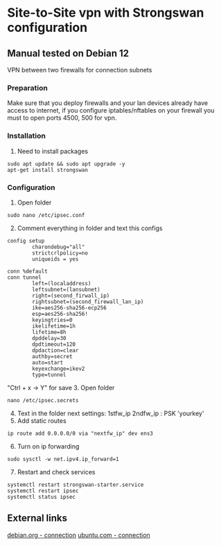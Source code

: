# Site-to-Site vpn with Strongswan configuration

## Manual tested on Debian 12

VPN between two firewalls for connection subnets

### Preparation
Make sure that you deploy firewalls and your lan devices already have access to internet, if you configure iptables/nftables on your firewall you must to open ports 4500, 500 for vpn.

### Installation
1. Need to install packages 
```shell
sudo apt update && sudo apt upgrade -y
apt-get install strongswan
```

### Configuration
1. Open folder
```shell
sudo nano /etc/ipsec.conf
```
2. Comment everything in folder and text this configs
```shell
config setup
        charondebug="all"
        strictcrlpolicy=no
        uniqueids = yes

conn %default
conn tunnel
        left=(localaddress)
        leftsubnet=(lansubnet)
        right=(second_firwall_ip)
        rightsubnet=(second_firewall_lan_ip)
        ike=aes256-sha256-ecp256
        esp=aes256-sha256!
        keyingtries=0
        ikelifetime=1h
        lifetime=8h
        dpddelay=30
        dpdtimeout=120
        dpdaction=clear
        authby=secret
        auto=start
        keyexchange=ikev2
        type=tunnel
```
"Ctrl + x -> Y" for save
3. Open folder
```shell
nano /etc/ipsec.secrets
```
4. Text in the folder next settings:
1stfw_ip 2ndfw_ip : PSK 'yourkey'
5. Add static routes
```shell
ip route add 0.0.0.0/0 via "nextfw_ip" dev ens3
```
6. Turn on ip forwarding
```shell
sudo sysctl -w net.ipv4.ip_forward=1
```
7. Restart and check services
```shell
systemctl restart strongswan-starter.service
systemctl restart ipsec
systemctl status ipsec
```

## External links
[debian.org - connection](https://www.debian.org/)
[ubuntu.com - connection](https://ubuntu.com/server/docs)
